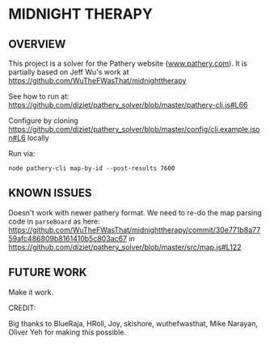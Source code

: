# MIDNIGHT THERAPY #

<!--
## TABLE OF CONTENTS ##
* [OVERVIEW]
* [KNOWN ISSUES]
* [FUTURE WORK]
-->

## OVERVIEW ##

This project is a solver for the Pathery website (www.pathery.com). It is partially based on Jeff Wu's work at https://github.com/WuTheFWasThat/midnighttherapy


See how to run at:
https://github.com/diziet/pathery_solver/blob/master/pathery-cli.js#L66

Configure by cloning https://github.com/diziet/pathery_solver/blob/master/config/cli.example.json#L6 locally


Run via:
```
node pathery-cli map-by-id --post-results 7600

```

## KNOWN ISSUES ##

Doesn't work with newer pathery format. We need to re-do the map parsing code in `parseBoard` as here: https://github.com/WuTheFWasThat/midnighttherapy/commit/30e771b8a7759afc486809b8161410b5c803ac67 in https://github.com/diziet/pathery_solver/blob/master/src/map.js#L122

## FUTURE WORK ##

Make it work.


CREDIT:

Big thanks to BlueRaja, HRoll, Joy, skishore, wuthefwasthat, Mike Narayan, Oliver Yeh for making this possible.
